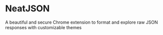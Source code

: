 # NeatJSON
A beautiful and secure Chrome extension to format and explore raw JSON responses with customizable themes

